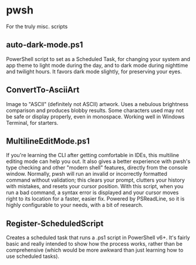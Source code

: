 # pwsh
For the truly misc. scripts

## auto-dark-mode.ps1
PowerShell script to set as a Scheduled Task, for changing your system and app theme to light mode during the day, and to dark mode during nighttime and twilight hours.
It favors dark mode slightly, for preserving your eyes.

## ConvertTo-AsciiArt
Image to "ASCII" (definitely not ASCII) artwork. Uses a nebulous brightness comparison and produces blobby results.
Some characters used may not be safe or display properly, even in monospace.
Working well in Windows Terminal, for starters.

## MultilineEditMode.ps1
If you're learning the CLI after getting comfortable in IDEs, this multiline editing mode can help you out.
It also gives a better experience with pwsh's type checking and other "modern shell" features, directly from the console window.
Normally, pwsh will run an invalid or incorrectly formatted command without validation; this clears your prompt, clutters your history with mistakes, and resets your cursor position.
With this script, when you run a bad command, a syntax error is displayed and your cursor moves right to its location for a faster, easier fix.
Powered by PSReadLine, so it is highly configurable to your needs, with a bit of research.

## Register-ScheduledScript
Creates a scheduled task that runs a .ps1 script in PowerShell v6+.
It's fairly basic and really intended to show how the process works, rather than be comprehensive (which would be more awkward than just learning how to use scheduled tasks).
